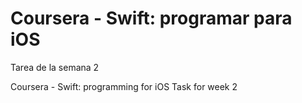 # Coursera - Swift: programar para iOS
Tarea de la semana 2

Coursera - Swift: programming for iOS
Task for week 2
